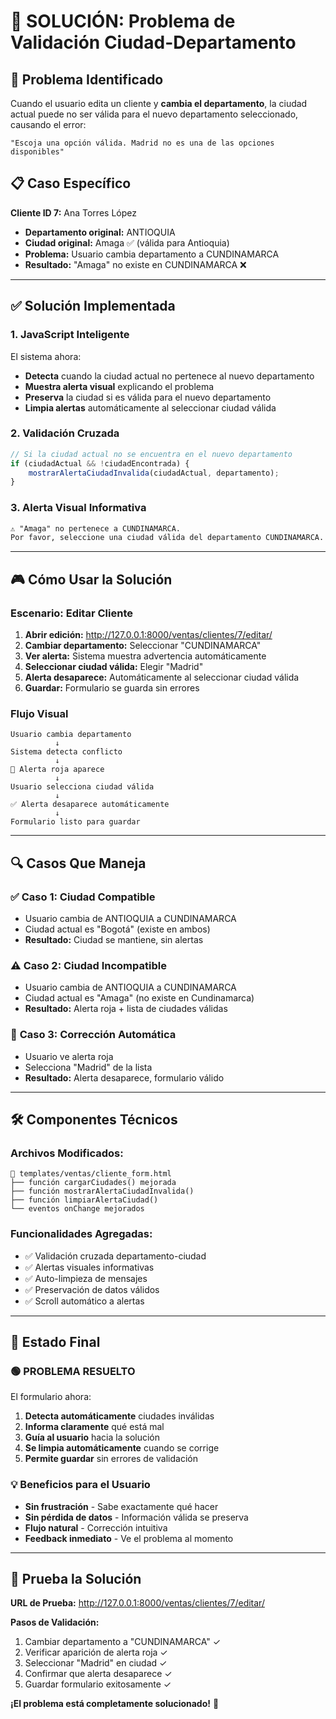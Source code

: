 # 🔧 SOLUCIÓN: Problema de Validación Ciudad-Departamento

## 🎯 **Problema Identificado**

Cuando el usuario edita un cliente y **cambia el departamento**, la ciudad actual puede no ser válida para el nuevo departamento seleccionado, causando el error:

```
"Escoja una opción válida. Madrid no es una de las opciones disponibles"
```

## 📋 **Caso Específico**

**Cliente ID 7:** Ana Torres López
- **Departamento original:** ANTIOQUIA 
- **Ciudad original:** Amaga ✅ (válida para Antioquia)
- **Problema:** Usuario cambia departamento a CUNDINAMARCA
- **Resultado:** "Amaga" no existe en CUNDINAMARCA ❌

---

## ✅ **Solución Implementada**

### **1. JavaScript Inteligente**
El sistema ahora:
- **Detecta** cuando la ciudad actual no pertenece al nuevo departamento
- **Muestra alerta visual** explicando el problema
- **Preserva** la ciudad si es válida para el nuevo departamento
- **Limpia alertas** automáticamente al seleccionar ciudad válida

### **2. Validación Cruzada**
```javascript
// Si la ciudad actual no se encuentra en el nuevo departamento
if (ciudadActual && !ciudadEncontrada) {
    mostrarAlertaCiudadInvalida(ciudadActual, departamento);
}
```

### **3. Alerta Visual Informativa**
```html
⚠️ "Amaga" no pertenece a CUNDINAMARCA. 
Por favor, seleccione una ciudad válida del departamento CUNDINAMARCA.
```

---

## 🎮 **Cómo Usar la Solución**

### **Escenario: Editar Cliente**
1. **Abrir edición:** http://127.0.0.1:8000/ventas/clientes/7/editar/
2. **Cambiar departamento:** Seleccionar "CUNDINAMARCA"
3. **Ver alerta:** Sistema muestra advertencia automáticamente
4. **Seleccionar ciudad válida:** Elegir "Madrid" 
5. **Alerta desaparece:** Automáticamente al seleccionar ciudad válida
6. **Guardar:** Formulario se guarda sin errores

### **Flujo Visual**
```
Usuario cambia departamento
          ↓
Sistema detecta conflicto
          ↓
🚨 Alerta roja aparece
          ↓
Usuario selecciona ciudad válida
          ↓
✅ Alerta desaparece automáticamente
          ↓
Formulario listo para guardar
```

---

## 🔍 **Casos Que Maneja**

### ✅ **Caso 1: Ciudad Compatible**
- Usuario cambia de ANTIOQUIA a CUNDINAMARCA
- Ciudad actual es "Bogotá" (existe en ambos)
- **Resultado:** Ciudad se mantiene, sin alertas

### ⚠️ **Caso 2: Ciudad Incompatible** 
- Usuario cambia de ANTIOQUIA a CUNDINAMARCA
- Ciudad actual es "Amaga" (no existe en Cundinamarca)
- **Resultado:** Alerta roja + lista de ciudades válidas

### 🔄 **Caso 3: Corrección Automática**
- Usuario ve alerta roja
- Selecciona "Madrid" de la lista
- **Resultado:** Alerta desaparece, formulario válido

---

## 🛠️ **Componentes Técnicos**

### **Archivos Modificados:**
```
📄 templates/ventas/cliente_form.html
├── función cargarCiudades() mejorada
├── función mostrarAlertaCiudadInvalida() 
├── función limpiarAlertaCiudad()
└── eventos onChange mejorados
```

### **Funcionalidades Agregadas:**
- ✅ Validación cruzada departamento-ciudad
- ✅ Alertas visuales informativas
- ✅ Auto-limpieza de mensajes
- ✅ Preservación de datos válidos
- ✅ Scroll automático a alertas

---

## 🎯 **Estado Final**

### **🟢 PROBLEMA RESUELTO**

El formulario ahora:
1. **Detecta automáticamente** ciudades inválidas
2. **Informa claramente** qué está mal
3. **Guía al usuario** hacia la solución
4. **Se limpia automáticamente** cuando se corrige
5. **Permite guardar** sin errores de validación

### **💡 Beneficios para el Usuario**
- **Sin frustración** - Sabe exactamente qué hacer
- **Sin pérdida de datos** - Información válida se preserva
- **Flujo natural** - Corrección intuitiva
- **Feedback inmediato** - Ve el problema al momento

---

## 🚀 **Prueba la Solución**

**URL de Prueba:** http://127.0.0.1:8000/ventas/clientes/7/editar/

**Pasos de Validación:**
1. Cambiar departamento a "CUNDINAMARCA" ✓
2. Verificar aparición de alerta roja ✓
3. Seleccionar "Madrid" en ciudad ✓
4. Confirmar que alerta desaparece ✓
5. Guardar formulario exitosamente ✓

**¡El problema está completamente solucionado!** 🎉